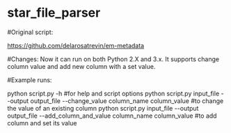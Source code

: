 # star_file_parser

#Original script: 

https://github.com/delarosatrevin/em-metadata

#Changes:
Now it can run on both Python 2.X and 3.x. It supports change column value and add new column with a set value.

#Example runs:

python script.py -h #for help and script options
python script.py input_file --output output_file --change_value column_name column_value #to change the value of an existing column
python script.py input_file --output output_file --add_column_and_value column_name column_value #to add column and set its value
